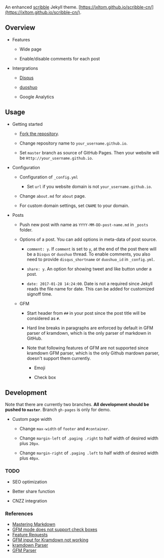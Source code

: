 An enhanced [scribble](https://github.com/muan/scribble) Jekyll theme. [https://jxltom.github.io/scribble-cn/](https://jxltom.github.io/scribble-cn/).

## Overview

- Features

    - Wide page

    - Enable/disable comments for each post

- Intergrations

    - [Disqus](https://disqus.com/)

    - [duoshuo](http://duoshuo.com/)

    - Google Analytics

## Usage

- Getting started

    - [Fork the repository](https://github.com/jxltom/scribble-cn/fork).

    - Change repository name to ```your_username.github.io```.

    - Set ```master``` branch as source of GitHub Pages. Then your website will be ```Http://your_username.github.io```.

- Configuration

    - Configuration of ```_config.yml```

        - Set ```url``` if you website domain is not ```your_username.github.io```.

    - Change ```about.md``` for ```about``` page.

    - For custom domain settings, set ```CNAME``` to your domain.

- Posts

    - Push new post with name as ```YYYY-MM-DD-post-name.md``` in ```_posts``` folder.

    - Options of a post. You can add options in meta-data of post source.

        - ```comment: y```. If ```comment``` is set to ```y```, at the end of the post there will be a ```Disqus``` or ```duoshuo``` thread. To enable comments, you also need to provide ```disqus_shortname``` or ```duoshuo_id``` in ```_config.yml```.

        - ```share: y```. An option for showing tweet and like button under a post.

        - ```date: 2017-01-28 14:24:00```. Date is not a required since Jekyll reads the file name for date. This can be added for customized signoff time.

    - GFM

        - Start header from ```##``` in your post since the post title will be considered as ```#```.

        - Hard line breaks in paragraphs are enforced by default in GFM parser of kramdown, which is the only parser of markdown in GitHub.

        - Note that following features of GFM are not supported since kramdown GFM parser, which is the only Github mardown parser, doesn't support them currently.

            - Emoji

            - Check box

## Development

Note that there are currently two branches. **All development should be pushed to ```master```**. Branch ```gh-pages``` is only for demo.

- Custom page width

    - Change ```max-width``` of ```footer``` and ```#container```.

    - Change ```margin-left``` of ```.paging .right``` to half width of desired width plus ```20px```.

    - Change ```margin-right``` of ```.paging .left``` to half width of desired width plus ```40px```.

### TODO

- SEO optimization

- Better share function

- CNZZ integration

### References

- [Mastering Markdown](https://guides.github.com/features/mastering-markdown)
- [GFM mode does not support check boxes](https://github.com/gettalong/kramdown/issues/346)
- [Feature Requests](https://github.com/gettalong/kramdown/projects/1)
- [GFM input for Kramdown not working](https://github.com/jekyll/jekyll/issues/4529)
- [kramdown Parser](https://kramdown.gettalong.org/parser/kramdown.html)
- [GFM Parser](https://kramdown.gettalong.org/parser/gfm.html)